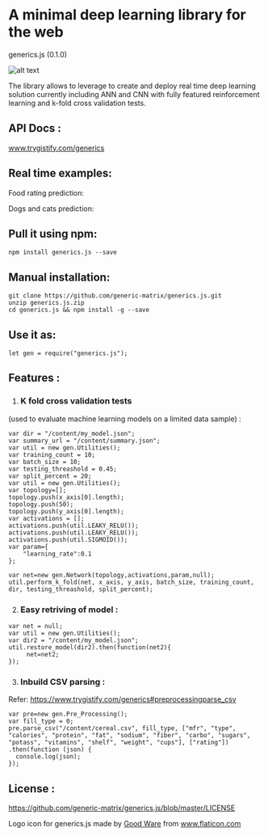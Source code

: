 # A minimal deep learning library for the web
generics.js (0.1.0)

![alt text](https://www.trygistify.com/generics.js/assets/icons/logo.png)

The library allows to leverage to create and deploy real time deep learning solution currently including ANN and CNN with fully featured reinforcement learning and k-fold cross validation tests.

## API Docs :
www.trygistify.com/generics

## Real time examples:
Food rating prediction: 

Dogs and cats prediction: 

## Pull it using npm:
`npm install generics.js --save`

## Manual installation:
```
git clone https://github.com/generic-matrix/generics.js.git
unzip generics.js.zip
cd generics.js && npm install -g --save
```

## Use it as:
```
let gen = require("generics.js");
```
## Features  :
1) ### K fold cross validation tests  
(used to evaluate machine learning models on a limited data sample) :  
```
var dir = "/content/my_model.json";
var summary_url = "/content/summary.json";
var util = new gen.Utilities();
var training_count = 10;
var batch_size = 10;
var testing_threashold = 0.45;
var split_percent = 20;
var util = new gen.Utilities();
var topology=[];
topology.push(x_axis[0].length);
topology.push(50);
topology.push(y_axis[0].length);
var activations = [];
activations.push(util.LEAKY_RELU());
activations.push(util.LEAKY_RELU());
activations.push(util.SIGMOID());
var param={
    "learning_rate":0.1
};

var net=new gen.Network(topology,activations,param,null);
util.perform_k_fold(net, x_axis, y_axis, batch_size, training_count, dir, testing_threashold, split_percent);
```
  
2) ### Easy retriving of model  :  

```
var net = null;
var util = new gen.Utilities();
var dir2 = "/content/my_model.json";
util.restore_model(dir2).then(function(net2){
     net=net2;
});

```
3) ### Inbuild CSV parsing :
Refer: https://www.trygistify.com/generics#preprocessingparse_csv
```
var pre=new gen.Pre_Processing();
var fill_type = 0;
pre.parse_csv("/content/cereal.csv", fill_type, ["mfr", "type", "calories", "protein", "fat", "sodium", "fiber", "carbo", "sugars", "potass", "vitamins", "shelf", "weight", "cups"], ["rating"])
.then(function (json) {
  console.log(json);
});
```

## License :

https://github.com/generic-matrix/generics.js/blob/master/LICENSE

Logo icon for generics.js made by [Good Ware](https://www.flaticon.com/authors/good-ware) from www.flaticon.com

